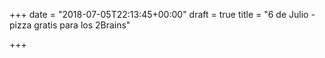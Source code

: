 +++
date = "2018-07-05T22:13:45+00:00"
draft = true
title = "6 de Julio - pizza gratis para los 2Brains"

+++

